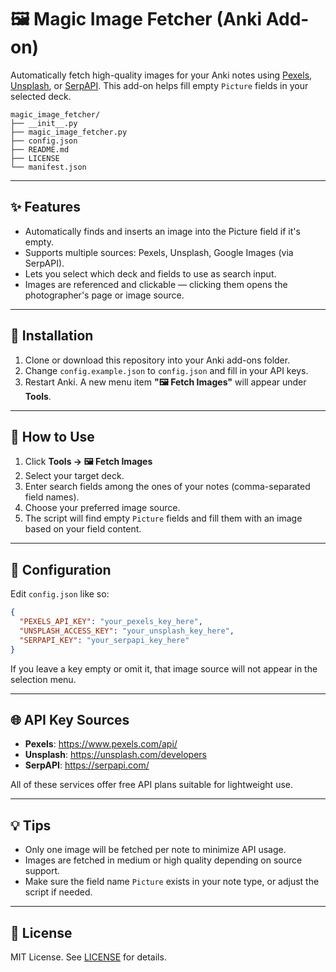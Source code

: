 # 🖼️ Magic Image Fetcher (Anki Add-on)

Automatically fetch high-quality images for your Anki notes using [Pexels](https://www.pexels.com/api/), [Unsplash](https://unsplash.com/developers), or [SerpAPI](https://serpapi.com/). This add-on helps fill empty `Picture` fields in your selected deck.

```
magic_image_fetcher/
├── __init__.py
├── magic_image_fetcher.py
├── config.json
├── README.md
├── LICENSE
└── manifest.json
```

---

## ✨ Features

- Automatically finds and inserts an image into the Picture field if it's empty.
- Supports multiple sources: Pexels, Unsplash, Google Images (via SerpAPI).
- Lets you select which deck and fields to use as search input.
- Images are referenced and clickable — clicking them opens the photographer's page or image source.

---

## 🔧 Installation

1. Clone or download this repository into your Anki add-ons folder.
2. Change `config.example.json` to `config.json` and fill in your API keys.
3. Restart Anki. A new menu item **"🖼️ Fetch Images"** will appear under **Tools**.

---

## 📸 How to Use

1. Click **Tools → 🖼️ Fetch Images**
2. Select your target deck.
3. Enter search fields among the ones of your notes (comma-separated field names).
4. Choose your preferred image source.
5. The script will find empty `Picture` fields and fill them with an image based on your field content.

---

## 📁 Configuration

Edit `config.json` like so:

```json
{
  "PEXELS_API_KEY": "your_pexels_key_here",
  "UNSPLASH_ACCESS_KEY": "your_unsplash_key_here",
  "SERPAPI_KEY": "your_serpapi_key_here"
}
```

If you leave a key empty or omit it, that image source will not appear in the selection menu.

---

## 🌐 API Key Sources

- **Pexels**: https://www.pexels.com/api/
- **Unsplash**: https://unsplash.com/developers
- **SerpAPI**: https://serpapi.com/

All of these services offer free API plans suitable for lightweight use.

---

## 💡 Tips

- Only one image will be fetched per note to minimize API usage.
- Images are fetched in medium or high quality depending on source support.
- Make sure the field name `Picture` exists in your note type, or adjust the script if needed.

---

## 📝 License

MIT License. See [LICENSE](LICENSE) for details.
